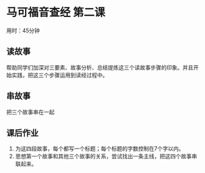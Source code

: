 # 马可福音查经 第二课

用时：45分钟

## 读故事

​	帮助同学们加深对三要素、故事分析、总结提炼这三个读故事步骤的印象。并且开始实践，把这三个步骤运用到读经过程中。

## 串故事

把三个故事串在一起

## 课后作业

1. 为这四段故事，每个都写一个标题；每个标题的字数控制在7个字以内。
2. 思想第一个故事和其他三个故事的关系，尝试找出一条主线，把这四个故事串联起来。

